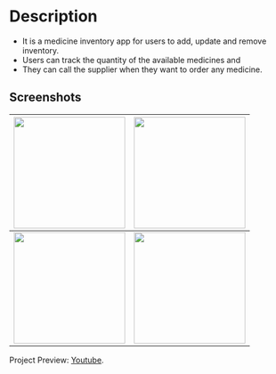 # Description

- It is a medicine inventory app for users to add, update and remove inventory. 
- Users can track the quantity of the available medicines and 
- They can call the supplier when they want to order any medicine.

## Screenshots
| <img src="https://i.imgur.com/hsESHCb.png" width="200">  | <img src="https://i.imgur.com/68y3Kig.png" width="200">  |
| ------------- | ------------- |
| <img src="https://i.imgur.com/JwslTNp.png" width="200">  | <img src="https://i.imgur.com/kXAZqQy.png" width="200">  |


Project Preview: [Youtube](https://youtu.be/YtM6UKIHNk8).
